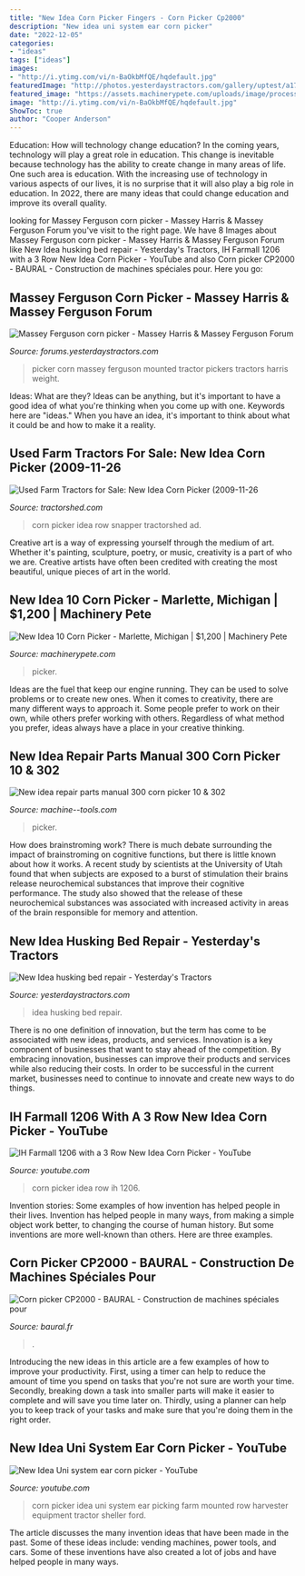 ```yaml
---
title: "New Idea Corn Picker Fingers - Corn Picker Cp2000"
description: "New idea uni system ear corn picker"
date: "2022-12-05"
categories:
- "ideas"
tags: ["ideas"]
images:
- "http://i.ytimg.com/vi/n-BaOkbMfQE/hqdefault.jpg"
featuredImage: "http://photos.yesterdaystractors.com/gallery/uptest/a176300.jpg"
featured_image: "https://assets.machinerypete.com/uploads/image/processed_image/9874753/img.axd"
image: "http://i.ytimg.com/vi/n-BaOkbMfQE/hqdefault.jpg"
ShowToc: true
author: "Cooper Anderson"
---
```



Education: How will technology change education?
In the coming years, technology will play a great role in education. This change is inevitable because technology has the ability to create change in many areas of life. One such area is education. With the increasing use of technology in various aspects of our lives, it is no surprise that it will also play a big role in education. In 2022, there are many ideas that could change education and improve its overall quality.

	

		
looking for Massey Ferguson corn picker - Massey Harris &amp; Massey Ferguson Forum you've visit to the right page. We have 8 Images about Massey Ferguson corn picker - Massey Harris &amp; Massey Ferguson Forum like New Idea husking bed repair - Yesterday&#039;s Tractors, IH Farmall 1206 with a 3 Row New Idea Corn Picker - YouTube and also Corn picker CP2000 - BAURAL - Construction de machines spéciales pour. Here you go:
		
    
## Massey Ferguson Corn Picker - Massey Harris &amp; Massey Ferguson Forum

<img loading=lazy src="http://photos.yesterdaystractors.com/gallery/uptest/a111038.jpg" onerror="this.onerror=null;this.src='https://tse2.mm.bing.net/th?id=OIP.D6nx1DQugFTXTCUHBsvfoAHaE6&amp;pid=15.1';" alt="Massey Ferguson corn picker - Massey Harris &amp; Massey Ferguson Forum">

_Source: forums.yesterdaystractors.com_

>picker corn massey ferguson mounted tractor pickers tractors harris weight. 

	

Ideas: What are they?
Ideas can be anything, but it's important to have a good idea of what you're thinking when you come up with one. Keywords here are "ideas." When you have an idea, it's important to think about what it could be and how to make it a reality.

    
## Used Farm Tractors For Sale: New Idea Corn Picker (2009-11-26

<img loading=lazy src="http://www.tractorshed.com/photoads/upload/360815_opt.jpg" onerror="this.onerror=null;this.src='https://tse2.mm.bing.net/th?id=OIP.WDDnSA7mozhoWEvaeYA9iwAAAA&amp;pid=15.1';" alt="Used Farm Tractors for Sale: New Idea Corn Picker (2009-11-26">

_Source: tractorshed.com_

>corn picker idea row snapper tractorshed ad. 

	

Creative art is a way of expressing yourself through the medium of art. Whether it's painting, sculpture, poetry, or music, creativity is a part of who we are. Creative artists have often been credited with creating the most beautiful, unique pieces of art in the world.

    
## New Idea 10 Corn Picker - Marlette, Michigan | $1,200 | Machinery Pete

<img loading=lazy src="https://assets.machinerypete.com/uploads/image/processed_image/9874753/img.axd" onerror="this.onerror=null;this.src='https://tse2.mm.bing.net/th?id=OIP.uCxMOI9f3nfVWefHlE6PugHaFj&amp;pid=15.1';" alt="New Idea 10 Corn Picker - Marlette, Michigan | $1,200 | Machinery Pete">

_Source: machinerypete.com_

>picker. 

	

Ideas are the fuel that keep our engine running. They can be used to solve problems or to create new ones. When it comes to creativity, there are many different ways to approach it. Some people prefer to work on their own, while others prefer working with others. Regardless of what method you prefer, ideas always have a place in your creative thinking.

    
## New Idea Repair Parts Manual 300 Corn Picker 10 &amp; 302

<img loading=lazy src="https://www.machine--tools.com/By-Location-/Indiana-/New-idea-repair-parts-manual-300-corn-picker-10-302-img.jpg" onerror="this.onerror=null;this.src='https://tse3.mm.bing.net/th?id=OIP.PaRKRYvpv3g7QUROmDBCNwHaFj&amp;pid=15.1';" alt="New idea repair parts manual 300 corn picker 10 &amp; 302">

_Source: machine--tools.com_

>picker. 

	

How does brainstroming work?
There is much debate surrounding the impact of brainstroming on cognitive functions, but there is little known about how it works. A recent study by scientists at the University of Utah found that when subjects are exposed to a burst of stimulation their brains release neurochemical substances that improve their cognitive performance. The study also showed that the release of these neurochemical substances was associated with increased activity in areas of the brain responsible for memory and attention.

    
## New Idea Husking Bed Repair - Yesterday&#039;s Tractors

<img loading=lazy src="http://photos.yesterdaystractors.com/gallery/uptest/a176300.jpg" onerror="this.onerror=null;this.src='https://tse3.mm.bing.net/th?id=OIP.4meNIatdhJ44au3CU-u6yAHaFj&amp;pid=15.1';" alt="New Idea husking bed repair - Yesterday&#039;s Tractors">

_Source: yesterdaystractors.com_

>idea husking bed repair. 

	

There is no one definition of innovation, but the term has come to be associated with new ideas, products, and services. Innovation is a key component of businesses that want to stay ahead of the competition. By embracing innovation, businesses can improve their products and services while also reducing their costs. In order to be successful in the current market, businesses need to continue to innovate and create new ways to do things.

    
## IH Farmall 1206 With A 3 Row New Idea Corn Picker - YouTube

<img loading=lazy src="https://i.ytimg.com/vi/Q5gn9vYVqoY/maxresdefault.jpg" onerror="this.onerror=null;this.src='https://tse3.mm.bing.net/th?id=OIP.V4fWMt_idxD5WV02lQzwbgHaEK&amp;pid=15.1';" alt="IH Farmall 1206 with a 3 Row New Idea Corn Picker - YouTube">

_Source: youtube.com_

>corn picker idea row ih 1206. 

	

Invention stories: Some examples of how invention has helped people in their lives.
Invention has helped people in many ways, from making a simple object work better, to changing the course of human history. But some inventions are more well-known than others. Here are three examples.

    
## Corn Picker CP2000 - BAURAL - Construction De Machines Spéciales Pour

<img loading=lazy src="https://baural.fr/wp-content/uploads/2019/08/20170829_122234-e1570203002379.jpg" onerror="this.onerror=null;this.src='https://tse4.mm.bing.net/th?id=OIP.IZ48NOJOw6-DdB2M7L0YgwHaFj&amp;pid=15.1';" alt="Corn picker CP2000 - BAURAL - Construction de machines spéciales pour">

_Source: baural.fr_

>. 

	

Introducing the new ideas in this article are a few examples of how to improve your productivity. First, using a timer can help to reduce the amount of time you spend on tasks that you're not sure are worth your time. Secondly, breaking down a task into smaller parts will make it easier to complete and will save you time later on. Thirdly, using a planner can help you to keep track of your tasks and make sure that you're doing them in the right order.

    
## New Idea Uni System Ear Corn Picker - YouTube

<img loading=lazy src="http://i.ytimg.com/vi/n-BaOkbMfQE/hqdefault.jpg" onerror="this.onerror=null;this.src='https://tse2.mm.bing.net/th?id=OIP.aHcLr3kfKvL0X9NoNRmjxwHaFj&amp;pid=15.1';" alt="New Idea Uni system ear corn picker - YouTube">

_Source: youtube.com_

>corn picker idea uni system ear picking farm mounted row harvester equipment tractor sheller ford. 

	

The article discusses the many invention ideas that have been made in the past. Some of these ideas include: vending machines, power tools, and cars. Some of these inventions have also created a lot of jobs and have helped people in many ways.

